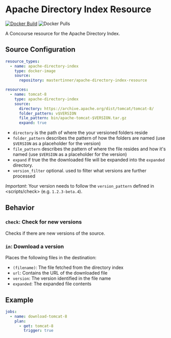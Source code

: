 # Apache Directory Index Resource

[![Docker Build](https://img.shields.io/docker/cloud/build/mastertinner/apache-directory-index-resource.svg?style=flat-square)](https://hub.docker.com/r/mastertinner/apache-directory-index-resource)
![Docker Pulls](https://img.shields.io/docker/pulls/mastertinner/apache-directory-index-resource.svg?style=flat-square)

A Concourse resource for the Apache Directory Index.

## Source Configuration

```yaml
resource_types:
  - name: apache-directory-index
    type: docker-image
    source:
      repository: mastertinner/apache-directory-index-resource

resources:
  - name: tomcat-8
    type: apache-directory-index
    source:
      directory: https://archive.apache.org/dist/tomcat/tomcat-8/
      folder_pattern: v$VERSION
      file_pattern: bin/apache-tomcat-$VERSION.tar.gz
      expand: true
```

- `directory` is the path of where the your versioned folders reside
- `folder_pattern` describes the pattern of how the folders are named (use `$VERSION` as a placeholder for the version)
- `file_pattern` describes the pattern of where the file resides and how it's named (use `$VERSION` as a placeholder for the version)
- `expand` if true the the downloaded file will be expanded into the `expanded` directory.
- `version_filter` optional. used to filter what versions are further processed

_Important_: Your version needs to follow the `version_pattern` defined in <scripts/check> (e.g. `1.2.3-beta.4`).

## Behavior

### `check`: Check for new versions

Checks if there are new versions of the source.

### `in`: Download a version

Places the following files in the destination:

- `(filename)`: The file fetched from the directory index
- `url`: Contains the URL of the downloaded file
- `version`: The version identified in the file name
- `expanded`: The expanded file contents

## Example

```yaml
jobs:
  - name: download-tomcat-8
    plan:
      - get: tomcat-8
        trigger: true
```

